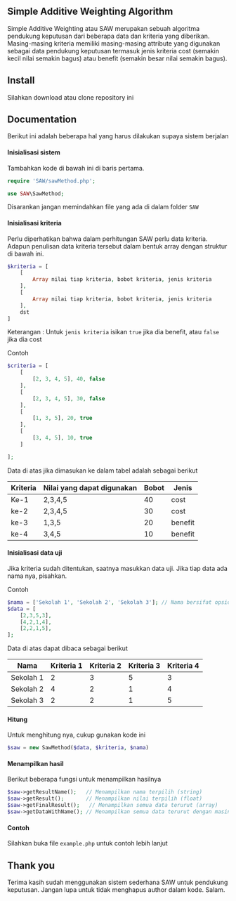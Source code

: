 ## Simple Additive Weighting Algorithm
Simple Additive Weighting atau SAW merupakan sebuah algoritma pendukung keputusan dari beberapa data dan kriteria yang diberikan. Masing-masing kriteria memiliki masing-masing attribute yang digunakan sebagai data pendukung keputusan termasuk jenis kriteria cost (semakin kecil nilai semakin bagus) atau benefit (semakin besar nilai semakin bagus).

## Install
Silahkan download atau clone repository ini

## Documentation
Berikut ini adalah beberapa hal yang harus dilakukan supaya sistem berjalan

#### Inisialisasi sistem
Tambahkan kode di bawah ini di baris pertama.

```php
require 'SAW/sawMethod.php';

use SAW\SawMethod;
```

Disarankan jangan memindahkan file yang ada di dalam folder `SAW`

#### Inisialisasi kriteria
Perlu diperhatikan bahwa dalam perhitungan SAW perlu data kriteria. Adapun penulisan data kriteria tersebut dalam bentuk array dengan struktur di bawah ini.

```php
$kriteria = [
    [
        Array nilai tiap kriteria, bobot kriteria, jenis kriteria
    ],
    [
        Array nilai tiap kriteria, bobot kriteria, jenis kriteria
    ],
    dst
]
```

Keterangan : Untuk `jenis kriteria` isikan `true` jika dia benefit, atau `false` jika dia cost

Contoh 

```php
$criteria = [
    [
        [2, 3, 4, 5], 40, false
    ],
    [
        [2, 3, 4, 5], 30, false
    ],
    [
        [1, 3, 5], 20, true
    ],
    [
        [3, 4, 5], 10, true
    ]

];
```

Data di atas jika dimasukan ke dalam tabel adalah sebagai berikut

| Kriteria | Nilai yang dapat digunakan | Bobot | Jenis |
|----------|-------|-------|-------|
|Ke-1|2,3,4,5|40|cost|
|ke-2|2,3,4,5|30|cost|
|ke-3|1,3,5|20|benefit|
|ke-4|3,4,5|10|benefit|

#### Inisialisasi data uji
Jika kriteria sudah ditentukan, saatnya masukkan data uji. Jika tiap data ada nama nya, pisahkan.

Contoh

```php
$nama = ['Sekolah 1', 'Sekolah 2', 'Sekolah 3']; // Nama bersifat opsional, boleh diisi boleh tidak
$data = [
    [2,3,5,3],
    [4,2,1,4],
    [2,2,1,5],
];
```
Data di atas dapat dibaca sebagai berikut

|Nama|Kriteria 1|Kriteria 2|Kriteria 3|Kriteria 4|
|----|----------|----------|----------|----------|
|Sekolah 1|2|3|5|3|
|Sekolah 2|4|2|1|4|
|Sekolah 3|2|2|1|5|

#### Hitung
Untuk menghitung nya, cukup gunakan kode ini

```php
$saw = new SawMethod($data, $kriteria, $nama)
```

#### Menampilkan hasil
Berikut beberapa fungsi untuk menampilkan hasilnya

```php
$saw->getResultName();   // Menampilkan nama terpilih (string)
$saw->getResult();       // Menampilkan nilai terpilih (float)
$saw->getFinalResult();   // Menampilkan semua data terurut (array)
$saw->getDataWithName(); // Menampilkan semua data terurut dengan masing-masing namanya (array)
```

#### Contoh
Silahkan buka file `example.php` untuk contoh lebih lanjut

## Thank you
Terima kasih sudah menggunakan sistem sederhana SAW untuk pendukung keputusan. Jangan lupa untuk tidak menghapus author dalam kode. Salam.